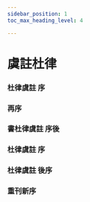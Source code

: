 ```yaml
---
sidebar_position: 1
toc_max_heading_level: 4

---
```


# 虞註杜律

### 杜律虞註 序

### 再序

### 書杜律虞註 序後

### 杜律虞註 序

### 杜律虞註 後序

### 重刊新序

